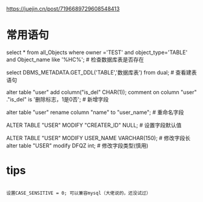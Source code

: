 

https://juejin.cn/post/7196689729608548413


# 常用语句

select * from all_Objects where owner ='TEST' and object_type='TABLE' and Object_name like '%HC%';   # 检查数据库表是否存在

select DBMS_METADATA.GET_DDL('TABLE','数据库表') from dual;   # 查看建表语句


alter table "user" add column("is_del" CHAR(1));
comment on column "user" ."is_del" is '删除标志，1是0否';    # 新增字段


alter table "user" rename column "name" to "user_name";   # 重命名字段

ALTER TABLE "USER" MODIFY  "CREATER_ID" NULL;      # 设置字段默认值

ALTER TABLE "USER" MODIFY  USER_NAME  VARCHAR(150);   # 修改字段长
alter table "USER" modify  DFQZ int;                  # 修改字段类型(慎用)


# tips

```

设置CASE_SENSITIVE = 0; 可以兼容mysql（大佬说的，还没试过）
```